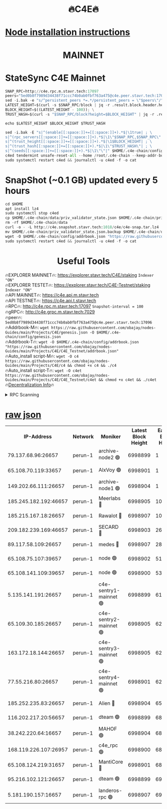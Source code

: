 <h1 align="center"> 🔥C4E🔥</h1>

[Node installation instructions](https://github.com/obajay/nodes-Guides/tree/main/Projects/C4E)
=

<h1 align="center"> MAINNET</h1>

# StateSync C4E Mainnet
```python
SNAP_RPC=http://c4e.rpc.m.stavr.tech:17097
peers="5ed0b8f7989d34438f71ccc74b0ab0fbf763a475@c4e.peer.stavr.tech:17096"
sed -i.bak -e "s/^persistent_peers *=.*/persistent_peers = \"$peers\"/" $HOME/.c4e-chain/config/config.toml
LATEST_HEIGHT=$(curl -s $SNAP_RPC/block | jq -r .result.block.header.height); \
BLOCK_HEIGHT=$((LATEST_HEIGHT - 100)); \
TRUST_HASH=$(curl -s "$SNAP_RPC/block?height=$BLOCK_HEIGHT" | jq -r .result.block_id.hash)

echo $LATEST_HEIGHT $BLOCK_HEIGHT $TRUST_HASH

sed -i.bak -E "s|^(enable[[:space:]]+=[[:space:]]+).*$|\1true| ; \
s|^(rpc_servers[[:space:]]+=[[:space:]]+).*$|\1\"$SNAP_RPC,$SNAP_RPC\"| ; \
s|^(trust_height[[:space:]]+=[[:space:]]+).*$|\1$BLOCK_HEIGHT| ; \
s|^(trust_hash[[:space:]]+=[[:space:]]+).*$|\1\"$TRUST_HASH\"| ; \
s|^(seeds[[:space:]]+=[[:space:]]+).*$|\1\"\"|" $HOME/.c4e-chain/config/config.toml
c4ed tendermint unsafe-reset-all --home /root/.c4e-chain --keep-addr-book
sudo systemctl restart c4ed && journalctl -u c4ed -f -o cat
```
# SnapShot (~0.1 GB) updated every 5 hours
```python
cd $HOME
apt install lz4
sudo systemctl stop c4ed
cp $HOME/.c4e-chain/data/priv_validator_state.json $HOME/.c4e-chain/priv_validator_state.json.backup
rm -rf $HOME/.c4e-chain/data
curl -o - -L http://c4e.snapshot.stavr.tech:1018/c4e/c4e-snap.tar.lz4 | lz4 -c -d - | tar -x -C $HOME/.c4e-chain --strip-components 2
mv $HOME/.c4e-chain/priv_validator_state.json.backup $HOME/.c4e-chain/data/priv_validator_state.json
wget -O $HOME/.c4e-chain/config/addrbook.json "https://raw.githubusercontent.com/obajay/nodes-Guides/main/Projects/C4E/addrbook.json"
sudo systemctl restart c4ed && journalctl -u c4ed -f -o cat
```
 <h1 align="center"> Useful Tools</h1>

🔥EXPLORER MAINNET🔥:  https://explorer.stavr.tech/C4E/staking            `Indexer "ON"` \
🔥EXPLORER TESTET🔥:   https://explorer.stavr.tech/C4E-Testnet/staking     `Indexer "ON"` \
🔥API MAINNET🔥:       https://c4e.api.m.stavr.tech \
🔥API TESTNET🔥:       https://c4e.api.t.stavr.tech \
🔥RPC🔥:               http://c4e.rpc.m.stavr.tech:17097                  `Snapshot-interval = 100` \
🔥gRPC🔥:              http://c4e.grpc.m.stavr.tech:7029 \
🔥peer🔥:              `5ed0b8f7989d34438f71ccc74b0ab0fbf763a475@c4e.peer.stavr.tech:17096` \
🔥Addrbook-M🔥:    ```wget https://raw.githubusercontent.com/obajay/nodes-Guides/main/Projects/C4E/genesis.json -O $HOME/.c4e-chain/config/genesis.json``` \
🔥Addrbook-T🔥:    ```wget -O $HOME/.c4e-chain/config/addrbook.json "https://raw.githubusercontent.com/obajay/nodes-Guides/main/Projects/C4E/C4E_Testnet/addrbook.json"``` \
🔥Auto_install script-M🔥: ```wget -O c4 https://raw.githubusercontent.com/obajay/nodes-Guides/main/Projects/C4E/c4 && chmod +x c4 && ./c4``` \
🔥Auto_install script-T🔥: ```wget -O c4et https://raw.githubusercontent.com/obajay/nodes-Guides/main/Projects/C4E/C4E_Testnet/c4et && chmod +x c4et && ./c4et``` \
🔥[Decentralization Info](https://github.com/obajay/StateSync-snapshots/tree/main/Projects/C4E/Decentralization)🔥




<details>
<summary>RPC Scanning</summary>

<h2 align="center"> We scan nodes in real time every 4 hours. And we provide the final result of RPC endpoints.
We cannot influence the operation of these nodes in any way. </h2>


```python
If Voting Power is higher than 0 --> then the Node is a validator of the network and may be subject to attack and be a potential threat to the chain.
```
```python
We marked such validators with a red symbol
```

</details>

[raw json](https://rpc-check.c4e.stavr.tech/c4e/rpc-c4e-result.json)
=



<table><tr><th>IP-Address</th><th>Network</th><th>Moniker</th><th>Latest Block Height</th><th>Earliest Block Height</th><th>Catching Up</th><th>Tx Index</th><th>Voting Power</th><th>Scan Time</th></tr><tr><td>79.137.68.96:26657</td><td>perun-1</td><td>archive-node2 🟢</td><td>6998899</td><td>1</td><td>False</td><td>on</td><td>0</td><td>2024-02-02T10:27:38.400764711UTC</td></tr><tr><td>65.108.70.119:33657</td><td>perun-1</td><td>AlxVoy 🟢</td><td>6998901</td><td>1</td><td>False</td><td>on</td><td>0</td><td>2024-02-02T10:27:50.384635062UTC</td></tr><tr><td>149.202.66.111:26657</td><td>perun-1</td><td>archive-node1 🟢</td><td>6998904</td><td>1</td><td>False</td><td>on</td><td>0</td><td>2024-02-02T10:28:06.435605809UTC</td></tr><tr><td>185.245.182.192:46657</td><td>perun-1</td><td>Meerlabs 🔴</td><td>6998905</td><td>1051501</td><td>False</td><td>on</td><td>527310</td><td>2024-02-02T10:28:13.854893776UTC</td></tr><tr><td>185.215.167.18:26657</td><td>perun-1</td><td>Rawalot 🔴</td><td>6998907</td><td>1090501</td><td>False</td><td>on</td><td>701423</td><td>2024-02-02T10:28:25.708816591UTC</td></tr><tr><td>209.182.239.169:46657</td><td>perun-1</td><td>SECARD 🔴</td><td>6998903</td><td>2616101</td><td>False</td><td>off</td><td>1136703</td><td>2024-02-02T10:28:01.736392839UTC</td></tr><tr><td>89.117.58.109:26657</td><td>perun-1</td><td>medes 🔴</td><td>6998907</td><td>2826001</td><td>False</td><td>off</td><td>1484927</td><td>2024-02-02T10:28:20.973656410UTC</td></tr><tr><td>65.108.75.107:39657</td><td>perun-1</td><td>node 🟢</td><td>6998902</td><td>5198801</td><td>False</td><td>on</td><td>0</td><td>2024-02-02T10:27:52.819316857UTC</td></tr><tr><td>65.108.141.109:39657</td><td>perun-1</td><td>node 🟢</td><td>6998900</td><td>5303301</td><td>False</td><td>on</td><td>0</td><td>2024-02-02T10:27:40.916678337UTC</td></tr><tr><td>5.135.141.191:26657</td><td>perun-1</td><td>c4e-sentry1-mainnet 🟢</td><td>6998899</td><td>6198001</td><td>False</td><td>on</td><td>0</td><td>2024-02-02T10:27:37.314436126UTC</td></tr><tr><td>65.109.30.185:26657</td><td>perun-1</td><td>c4e-sentry2-mainnet 🟢</td><td>6998905</td><td>6238301</td><td>False</td><td>on</td><td>0</td><td>2024-02-02T10:28:13.460082912UTC</td></tr><tr><td>163.172.18.144:26657</td><td>perun-1</td><td>c4e-sentry3-mainnet 🟢</td><td>6998905</td><td>6239001</td><td>False</td><td>on</td><td>0</td><td>2024-02-02T10:28:14.462502669UTC</td></tr><tr><td>77.55.216.80:26657</td><td>perun-1</td><td>c4e-sentry4-mainnet 🟢</td><td>6998901</td><td>6241001</td><td>False</td><td>on</td><td>0</td><td>2024-02-02T10:27:50.022130927UTC</td></tr><tr><td>185.252.235.83:26657</td><td>perun-1</td><td>Alien 🔴</td><td>6998904</td><td>6502501</td><td>False</td><td>on</td><td>1136761</td><td>2024-02-02T10:28:06.800995562UTC</td></tr><tr><td>116.202.217.20:56657</td><td>perun-1</td><td>dteam 🟢</td><td>6998899</td><td>6800901</td><td>False</td><td>on</td><td>0</td><td>2024-02-02T10:27:37.631734926UTC</td></tr><tr><td>38.242.220.64:16657</td><td>perun-1</td><td>MAHOF 🟢</td><td>6998904</td><td>6885501</td><td>False</td><td>on</td><td>0</td><td>2024-02-02T10:28:04.062723219UTC</td></tr><tr><td>168.119.226.107:26957</td><td>perun-1</td><td>c4e_rpc 🟢</td><td>6998900</td><td>6898900</td><td>False</td><td>on</td><td>0</td><td>2024-02-02T10:27:43.169720574UTC</td></tr><tr><td>65.108.124.219:31657</td><td>perun-1</td><td>MantiCore 🔴</td><td>6998901</td><td>6898901</td><td>False</td><td>off</td><td>193345</td><td>2024-02-02T10:27:49.680331652UTC</td></tr><tr><td>95.216.102.121:26657</td><td>perun-1</td><td>dteam 🟢</td><td>6998899</td><td>6987001</td><td>False</td><td>on</td><td>0</td><td>2024-02-02T10:27:38.002929550UTC</td></tr><tr><td>5.181.190.157:16657</td><td>perun-1</td><td>landeros-rpc 🟢</td><td>6998907</td><td>6994001</td><td>False</td><td>on</td><td>0</td><td>2024-02-02T10:28:25.401304254UTC</td></tr></table>
